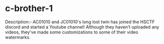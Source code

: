 # c-brother-1

Description:- AC01010 and JC01010's long lost twin has joined the HSCTF discord and started a Youtube channel! Although they haven't uploaded any videos, they've made some customizations to some of their video watermarks.
